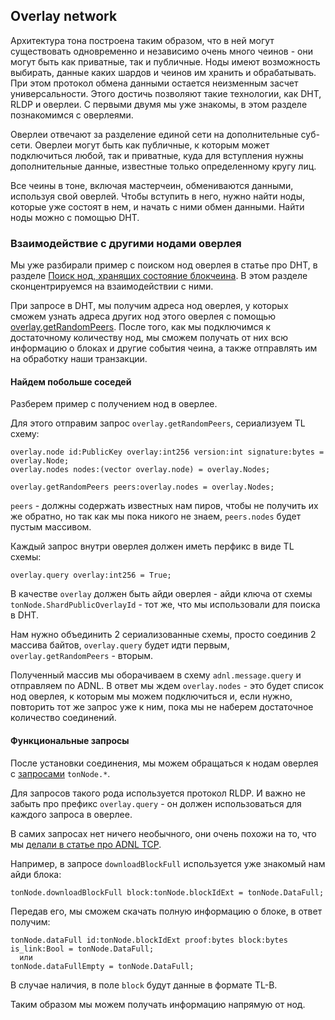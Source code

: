 ## Overlay network

Архитектура тона построена таким образом, что в ней могут существовать одновременно и независимо очень много чеинов - они могут быть как приватные, так и публичные. 
Ноды имеют возможность выбирать, данные каких шардов и чеинов им хранить и обрабатывать. 
При этом протокол обмена данными остается неизменным засчет универсальности. Этого достичь позволяют такие технологии, как DHT, RLDP и оверлеи. 
С первыми двумя мы уже знакомы, в этом разделе познакомимся с оверлеями.

Оверлеи отвечают за разделение единой сети на дополнительные суб-сети. Оверлеи могут быть как публичные, к которым может подключиться любой, так и приватные, куда для вступления нужны дополнительные данные, известные только определенному кругу лиц. 

Все чеины в тоне, включая мастерчеин, обмениваются данными, используя свой оверлей. 
Чтобы вступить в него, нужно найти ноды, которые уже состоят в нем, и начать с ними обмен данными. 
Найти ноды можно с помощью DHT. 


### Взаимодействие с другими нодами оверлея

Мы уже разбирали пример с поиском нод оверлея в статье про DHT, 
в разделе [Поиск нод, хранящих состояние блокчеина](https://github.com/xssnick/ton-deep-doc/blob/master/DHT.md#%D0%BF%D0%BE%D0%B8%D1%81%D0%BA-%D0%BD%D0%BE%D0%B4-%D1%85%D1%80%D0%B0%D0%BD%D1%8F%D1%89%D0%B8%D1%85-%D1%81%D0%BE%D1%81%D1%82%D0%BE%D1%8F%D0%BD%D0%B8%D0%B5-%D0%B1%D0%BB%D0%BE%D0%BA%D1%87%D0%B5%D0%B8%D0%BD%D0%B0). В этом разделе сконцентрируемся на взаимодействии с ними.

При запросе в DHT, мы получим адреса нод оверлея, у которых сможем узнать адреса других нод этого оверлея c помощью [overlay.getRandomPeers](https://github.com/ton-blockchain/ton/blob/master/tl/generate/scheme/ton_api.tl#L237). 
После того, как мы подключимся к достаточному количеству нод, мы сможем получать от них всю информацию о блоках и другие события чеина, а также отправлять им на обработку наши транзакции. 

#### Найдем побольше соседей

Разберем пример с получением нод в оверлее.

Для этого отправим запрос `overlay.getRandomPeers`, сериализуем TL схему:
```
overlay.node id:PublicKey overlay:int256 version:int signature:bytes = overlay.Node;
overlay.nodes nodes:(vector overlay.node) = overlay.Nodes;

overlay.getRandomPeers peers:overlay.nodes = overlay.Nodes;
```
`peers` - должны содержать известных нам пиров, чтобы не получить их же обратно, но так как мы пока никого не знаем, `peers.nodes` будет пустым массивом.

Каждый запрос внутри оверлея должен иметь перфикс в виде TL схемы:
```
overlay.query overlay:int256 = True;
```
В качестве `overlay` должен быть айди оверлея - айди ключа от схемы `tonNode.ShardPublicOverlayId` - тот же, что мы использовали для поиска в DHT.

Нам нужно объединить 2 сериализованные схемы, просто соединив 2 массива байтов, `overlay.query` будет идти первым, `overlay.getRandomPeers` - вторым.

Полученный массив мы оборачиваем в схему `adnl.message.query` и отправляем по ADNL. В ответ мы ждем `overlay.nodes` - это будет список нод оверлея, к которым мы можем подключиться и, если нужно, повторить тот же запрос уже к ним, пока мы не наберем достаточное количество соединений.

#### Функциональные запросы

После установки соединения, мы можем обращаться к нодам оверлея с [запросами](https://github.com/ton-blockchain/ton/blob/master/tl/generate/scheme/ton_api.tl#L413) `tonNode.*`.

Для запросов такого рода используется протокол RLDP. И важно не забыть про префикс `overlay.query` - он должен использоваться для каждого запроса в оверлее.

В самих запросах нет ничего необычного, они очень похожи на то, что мы [делали в статье про ADNL TCP](https://github.com/xssnick/ton-deep-doc/blob/master/ADNL-TCP-Liteserver.md#getmasterchaininfo). 

Например, в запросе `downloadBlockFull` используется уже знакомый нам айди блока:
```
tonNode.downloadBlockFull block:tonNode.blockIdExt = tonNode.DataFull;
```
Передав его, мы сможем скачать полную информацию о блоке, в ответ получим:
```
tonNode.dataFull id:tonNode.blockIdExt proof:bytes block:bytes is_link:Bool = tonNode.DataFull;
  или
tonNode.dataFullEmpty = tonNode.DataFull;
```
В случае наличия, в поле `block` будут данные в формате TL-B. 

Таким образом мы можем получать информацию напрямую от нод.
